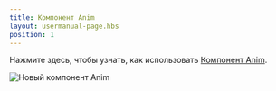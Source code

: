 ```yaml
---
title: Компонент Anim
layout: usermanual-page.hbs
position: 1
---
```


Нажмите здесь, чтобы узнать, как использовать [Компонент Anim](/en/user-manual/packs/components/anim/).

![Новый компонент Anim][1]

[1]: /images/user-manual/anim/new_anim_component.png
